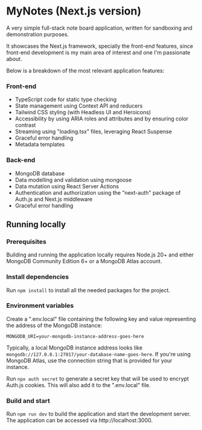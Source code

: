 # MyNotes (Next.js version)

A very simple full-stack note board application, written for sandboxing and demonstration purposes.

It showcases the Next.js framework, specially the front-end features, since front-end development is my main area of interest and one I'm passionate about.

Below is a breakdown of the most relevant application features:

### Front-end

- TypeScript code for static type checking
- State management using Context API and reducers
- Tailwind CSS styling (with Headless UI and Heroicons)
- Accessibility by using ARIA roles and attributes and by ensuring color contrast
- Streaming using "loading.tsx" files, leveraging React Suspense
- Graceful error handling
- Metadata templates

### Back-end

- MongoDB database
- Data modelling and validation using mongoose
- Data mutation using React Server Actions
- Authentication and authorization using the "next-auth" package of Auth.js and Next.js middleware
- Graceful error handling

## Running locally

### Prerequisites

Building and running the application locally requires Node.js 20+ and either MongoDB Community Edition 6+ or a MongoDB Atlas account.

### Install dependencies

Run `npm install` to install all the needed packages for the project.

### Environment variables

Create a ".env.local" file containing the following key and value representing the address of the MongoDB instance:

`MONGODB_URI=your-mongodb-instance-address-goes-here`

Typically, a local MongoDB instance address looks like `mongodb://127.0.0.1:27017/your-database-name-goes-here`. If you're using MongoDB Atlas, use the connection string that is provided for your instance.

Run `npx auth secret` to generate a secret key that will be used to encrypt Auth.js cookies. This will also add it to the ".env.local" file.

### Build and start

Run `npm run dev` to build the application and start the development server. The application can be accessed via http://localhost:3000.
